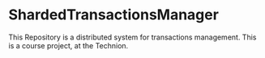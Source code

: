 # ShardedTransactionsManager
This Repository is a distributed system for transactions management.
This is a course project, at the Technion.

